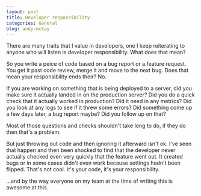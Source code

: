 ```yaml
---
layout: post
title: Developer responsibility
categories: General
blog: andy-mckay
---
```


There are many traits that I value in developers, one I keep reiterating to anyone who will listen is developer responsibility. What does that mean?

So you write a peice of code based on a bug report or a feature request. You get it past code review, merge it and move to the next bug. Does that mean your responsibility ends their? No.

If you are working on something that is being deployed to a server, did you make sure it actually landed in on the production server? Did you do a quick check that it actually worked in production? Did it need in any metrics? Did you look at any logs to see if it threw some errors? Did something come up a few days later, a bug report maybe? Did you follow up on that?

Most of those questions and checks shouldn't take long to do, if they do then that's a problem.

But just throwing out code and then ignoring it afterward isn't ok. I've seen that happen and then been shocked to find that the developer never actually checked even very quickly that the feature went out. It created bugs or in some cases didn't even work because settings hadn't been flipped. That's not cool. It's your code, it's your responsibility.

...and by the way everyone on my team at the time of writing this is awesome at this.
